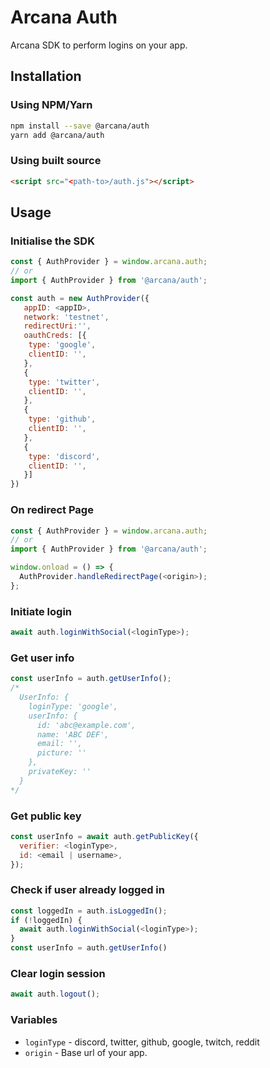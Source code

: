 # Arcana Auth
Arcana SDK to perform logins on your app.

## Installation

### Using NPM/Yarn

```sh
npm install --save @arcana/auth
yarn add @arcana/auth
```

### Using built source

```html
<script src="<path-to>/auth.js"></script>
```

## Usage

### Initialise the SDK

```js
const { AuthProvider } = window.arcana.auth;
// or
import { AuthProvider } from '@arcana/auth';

const auth = new AuthProvider({
   appID: <appID>,
   network: 'testnet',
   redirectUri:'',
   oauthCreds: [{
    type: 'google',
    clientID: '',
   },
   {
    type: 'twitter',
    clientID: '',
   },
   {
    type: 'github',
    clientID: '',
   },
   {
    type: 'discord',
    clientID: '',
   }]
})

```

### On redirect Page

```js
const { AuthProvider } = window.arcana.auth;
// or
import { AuthProvider } from '@arcana/auth';

window.onload = () => {
  AuthProvider.handleRedirectPage(<origin>);
};
```

### Initiate login

```js
await auth.loginWithSocial(<loginType>);
```

### Get user info

```js
const userInfo = auth.getUserInfo();
/* 
  UserInfo: {
    loginType: 'google',
    userInfo: {
      id: 'abc@example.com',
      name: 'ABC DEF',
      email: '',
      picture: ''
    },
    privateKey: ''
  }
*/
```

### Get public  key

```js
const userInfo = await auth.getPublicKey({
  verifier: <loginType>,
  id: <email | username>,
});
```

### Check if user already logged in
```js
const loggedIn = auth.isLoggedIn();
if (!loggedIn) {
  await auth.loginWithSocial(<loginType>);
}
const userInfo = auth.getUserInfo()
```

### Clear login session

```js
await auth.logout();
```

### Variables

* `loginType` - discord, twitter, github, google, twitch, reddit
* `origin` - Base url of your app. 